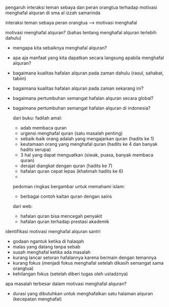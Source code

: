 pengaruh interaksi teman sebaya dan peran orangtua terhadap motivasi menghafal alquran di sma al izzah samarinda

interaksi teman sebaya
peran orangtua
--> motivasi menghafal

motivasi menghafal alquran? (bahas tentang menghafal alquran terlebih dahulu)
<!-- - apa itu alquran? -->
<!-- - apa itu menghafal alquran? -->
- mengapa kita sebaiknya menghafal alquran?
<!-- - apa saja keutamaan yang didapat apabila menghafal alquran? (dari fadhilah amal) -->
- apa aja manfaat yang kita dapatkan secara langsung apabila menghafal alquran?
- bagaimana kualitas hafalan alquran pada zaman dahulu (rasul, sahabat, tabiin)
- bagaimana kualitas hafalan alquran pada zaman sekarang ini?
- bagaimana pertumbuhan semangat hafalan alquran secara global?
- bagaimana pertumbuhan semangat hafalan alquran di indonesia?

	dari buku:
	fadilah amal:
	- adab membaca quran
	- urgensi menghafal quran (satu masalah penting)
	- sebaik-baik orang adalah yang mengajarkan quran (hadits ke 1)
	- keutamaan orang yang menghafal quran (hadits ke 4 dan banyak hadits serupa)
	- 3 hal yang dapat menguatkan (siwak, puasa, banyak membaca quran)
	- derajat diangkat dengan quran (hadits ke 7)
	- hafalan quran cepat lepas (khatimah hadits ke 6)
	-
	pedoman ringkas bergambar untuk memahami islam:
	- berbagai contoh kaitan quran dengan sains

	dari web:
	- hafalan quran bisa mencegah penyakit
	- hafalan quran terhadap prestasi akademik

identifikasi motivasi menghafal alquran santri
- godaan ngantuk ketika di halaqah
- malas yang datang tanpa sebab
- susah menghafal ketika ada masalah
- kurang lancar setoran hafalannya karena bermain dengan temannya
- kurang fokus (menjadi fokus menghafal setelah dikasih semangat sama orangtua)
- kehilangan fokus (setelah diberi tugas oleh ustadznya)

apa masalah terbesar dalam motivasi menghafal alquran?
- durasi yang dibutuhkan untuk menghafalkan satu halaman alquran (kecepatan menghafal)